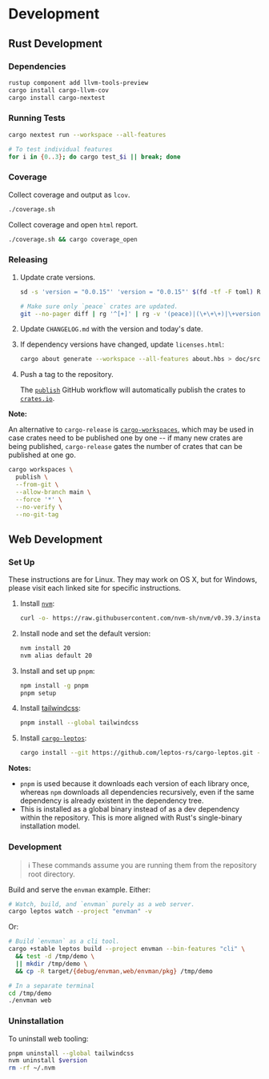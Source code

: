 # Development

## Rust Development

### Dependencies

```bash
rustup component add llvm-tools-preview
cargo install cargo-llvm-cov
cargo install cargo-nextest
```


### Running Tests

```bash
cargo nextest run --workspace --all-features

# To test individual features
for i in {0..3}; do cargo test_$i || break; done
```


### Coverage

Collect coverage and output as `lcov`.

```bash
./coverage.sh
```

Collect coverage and open `html` report.

```bash
./coverage.sh && cargo coverage_open
```


### Releasing

1. Update crate versions.

    ```bash
    sd -s 'version = "0.0.15"' 'version = "0.0.15"' $(fd -tf -F toml) README.md src/lib.rs

    # Make sure only `peace` crates are updated.
    git --no-pager diff | rg '^[+]' | rg -v '(peace)|(\+\+\+)|\+version'
    ```

2. Update `CHANGELOG.md` with the version and today's date.
3. If dependency versions have changed, update `licenses.html`:

    ```bash
    cargo about generate --workspace --all-features about.hbs > doc/src/licenses.html
    ```

4. Push a tag to the repository.

    The [`publish`] GitHub workflow will automatically publish the crates to [`crates.io`].

[`publish`]: https://github.com/azriel91/peace/actions/workflows/publish.yml
[`crates.io`]:https://crates.io/

**Note:**

An alternative to `cargo-release` is [`cargo-workspaces`], which may be used in case crates need to be published one by one -- if many new crates are being published, `cargo-release` gates the number of crates that can be published at one go.

```bash
cargo workspaces \
  publish \
  --from-git \
  --allow-branch main \
  --force '*' \
  --no-verify \
  --no-git-tag
```

[`cargo-workspaces`]: https://github.com/pksunkara/cargo-workspaces


## Web Development

### Set Up

These instructions are for Linux. They may work on OS X, but for Windows, please visit each linked site for specific instructions.

1. Install [`nvm`]:

    ```bash
    curl -o- https://raw.githubusercontent.com/nvm-sh/nvm/v0.39.3/install.sh | bash
    ```

2. Install node and set the default version:

    ```bash
    nvm install 20
    nvm alias default 20
    ```

3. Install and set up `pnpm`:

    ```bash
    npm install -g pnpm
    pnpm setup
    ```

4. Install [tailwindcss]:

    ```bash
    pnpm install --global tailwindcss
    ```

5. Install [`cargo-leptos`]:

    ```bash
    cargo install --git https://github.com/leptos-rs/cargo-leptos.git --locked cargo-leptos
    ```


**Notes:**

* `pnpm` is used because it downloads each version of each library once, whereas `npm` downloads all dependencies recursively, even if the same dependency is already existent in the dependency tree.
* This is installed as a global binary instead of as a dev dependency within the repository. This is more aligned with Rust's single-binary installation model.


[`cargo-leptos`]: https://github.com/leptos-rs/cargo-leptos
[`nvm`]: https://github.com/nvm-sh/nvm
[tailwindcss]: https://tailwindcss.com/


### Development

> ℹ️ These commands assume you are running them from the repository root directory.

Build and serve the `envman` example. Either:

```bash
# Watch, build, and `envman` purely as a web server.
cargo leptos watch --project "envman" -v
```

Or:

```bash
# Build `envman` as a cli tool.
cargo +stable leptos build --project envman --bin-features "cli" \
  && test -d /tmp/demo \
  || mkdir /tmp/demo \
  && cp -R target/{debug/envman,web/envman/pkg} /tmp/demo

# In a separate terminal
cd /tmp/demo
./envman web
```


### Uninstallation

To uninstall web tooling:

```bash
pnpm uninstall --global tailwindcss
nvm uninstall $version
rm -rf ~/.nvm
```
